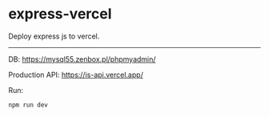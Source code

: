 # express-vercel
Deploy express js to vercel.

___
DB:
https://mysql55.zenbox.pl/phpmyadmin/


Production API:
https://is-api.vercel.app/


Run:

`npm run dev`